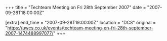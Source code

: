 +++
title = "Techteam Meeting on Fri 28th September 2007"
date = "2007-09-28T18:00:00Z"

[extra]
end_time = "2007-09-28T19:00:00Z"
location = "DCS"
original = "https://uwcs.co.uk/events/techteam-meeting-on-fri-28th-september-2007-1474488997077/"
+++



